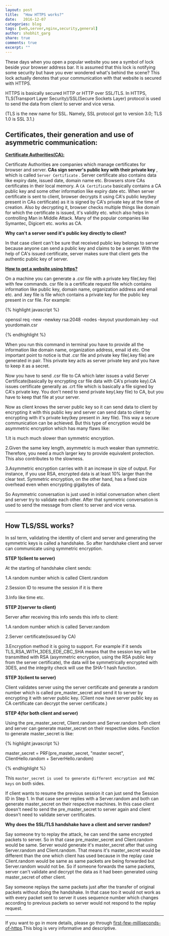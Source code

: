 ```yaml
---
layout: post
title:  "How HTTPS works?"
date:   2016-12-07
categories: blog
tags: [web,server,nginx,security,general]
author: shobhit_garg
share: true
comments: true
excerpt: ""
---
```



These days when you open a popular website you see a symbol of lock beside your browser address bar. It is assumed that this lock is notifying some security but have you ever wondered what's behind the scene? This lock actually denotes that your communication with that website is secured with HTTPS. 

HTTPS is basically secured HTTP or HTTP over SSL/TLS. In HTTPS, TLS(Transport Layer Security)/SSL(Secure Sockets Layer) protocol is used to send the data from client to server and vice versa.

(TLS is the new name for SSL. Namely, SSL protocol got to version 3.0; TLS 1.0 is SSL 3.1.)

## Certificates, their generation and use of asymmetric communication:

 __<u>Certificate Authorities(CA):</u>__ 

Certificate Authorities are companies which manage certificates for browser and server. __CAs sign server's public key with their private key__ , which is called `Server Certificate` . Server certificate also contains data like expiry date, issued date, domain name etc. Browsers store CAs certificates in their local memory. A `CA Certificate` basically contains a CA public key and some other information like expiry date etc. When server certificate is sent to client, browser decrypts it using CA's public key(key present in CAs certificate) as it is signed by CA's private key at the time of creation. Also by decrypting it, browser checks multiple things like domain for which the certificate is issued, it's validity etc. which also helps in controlling Man in Middle Attack. Many of the popular companies like Symantec, Digicert etc. works as CA.

__Why can't a server send it's public key directly to client?__

In that case client can't be sure that received public key belongs to server because anyone can send a public key and claims to be a server. With the help of CA's issued certificate, server makes sure that client gets the authentic public key of server.

 __<u>How to get a website using https?</u>__ 

 On a machine you can generate a .csr file with a private key file(.key file) with few commands. csr file is a certificate request file which contains information like public key, domain name, organization address and email etc. and .key file is file which contains a private key for the public key present in csr file. For example:

{% highlight javascript %}

openssl req -new -newkey rsa:2048 -nodes -keyout yourdomain.key -out yourdomain.csr

{% endhighlight %}

When you run this command in terminal you have to provide all the information like domain name, organization address, email id etc. 
One important point to notice is that .csr file and private key file(.key file) are generated in pair. This private key acts as server private key and you have to keep it as a secret.

Now you have to send .csr file to CA which later issues a valid Server Certificate(basically by encrypting csr file data with CA's private key).CA issues certificate generally as .crt file which is basically a file signed by CA's private key. You don't need to send private key(.key file) to CA, but you have to keep that file at your server. 


Now as client knows the server public key so it can send data to client by encrypting it with this public key and server can send data to client by encrypting with it's private key(key present in .key file).
This way a secure communication can be achieved. But this type of encryption would be asymmetric encryption which has many flaws like:

1.It is much much slower than symmetric encryption.

2.Given the same key length, asymmetric is much weaker than symmetric. Therefore, you need a much larger key to provide equivalent protection. This also contributes to the slowness.

3.Asymmetric encryption carries with it an increase in size of output. For instance, if you use RSA, encrypted data is at least 10% larger than the clear text. Symmetric encryption, on the other hand, has a fixed size overhead even when encrypting gigabytes of data.

So Asymmetric conversation is just used in initial conversation when client and server try to validate each other. After that symmetric conversation is used to send the message from client to server and vice versa.
 
-----------------------------

## How TLS/SSL works?

In ssl term, validating the identity of client and server and generating the symmetric keys is called a handshake. So after handshake client and server can communicate using symmetric encryption.

__STEP 1(client to server)__

At the starting of handshake client sends:

1.A random number which is called Client.random

2.Session ID to resume the session if it is there

3.Info like time etc.

__STEP 2(server to client)__

Server after receiving this info sends this info to client:

1.A random number which is called Server.random

2.Server certificate(issued by CA)        

3.Encryption method it is going to support. For example if it sends TLS_RSA_WITH_3DES_EDE_CBC_SHA means that the session key will be transmitted with RSA (asymmetric encryption, using the RSA public key from the server certificate), the data will be symmetrically encrypted with 3DES, and the integrity check will use the SHA-1 hash function.

__STEP 3(client to server)__

Client validates server using the server certificate and generate a random number which is called pre_master_secret and send it to server by encrypting it with server public key.
(Client now have server public key as CA certificate can decrypt the server certificate.)


__STEP 4(for both client and server)__

Using the pre_master_secret, Client.random and Server.random both client and server can generate master_secret on their respective sides. Function to generate master_secret is like:

{% highlight javascript %}

master_secret = PRF(pre_master_secret, 
                    "master secret", 
                    ClientHello.random + ServerHello.random)

{% endhighlight %}                    

This `master_secret is used to generate different encryption and MAC keys` on both sides.

If client wants to resume the previous session it can just send the Session ID in Step 1. In that case server replies with a Server.random and both can generate master_secret on their respective machines. In this case client doesn't need to send the pre_master_secret to server again and client doesn't need to validate server certificates.





__Why does the SSL/TLS handshake have a client and server random?__

Say someone try to replay the attack, he can send the same encrypted packets to server. So in that case pre_master_secret and Client.random would be same. Server would generate it's master_secret after that using Server.random and Client.random. That means it's master_secret would be different than the one which client has used because in the replay case Client.random would be same as same packets are being forwarded but Server.random would not be. So if someone forwards the same packets,  server can't validate and decrypt the data as it had been generated using master_secret of other client.

Say someone replays the same packets just after the transfer of original packets without doing the handshake. In that case too it would not work as with every packet sent to server it uses sequence number which changes according to previous packets so server would not respond to the replay request.

------------------------


If you want to go in more details, please go through [first-few-milliseconds-of-https][https-blog].This blog is very informative and descriptive.


[https-blog]: http://www.moserware.com/2009/06/first-few-milliseconds-of-https.html

